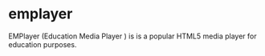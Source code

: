 # emplayer
EMPlayer (Education Media Player ) is is a popular HTML5 media player for education purposes.
